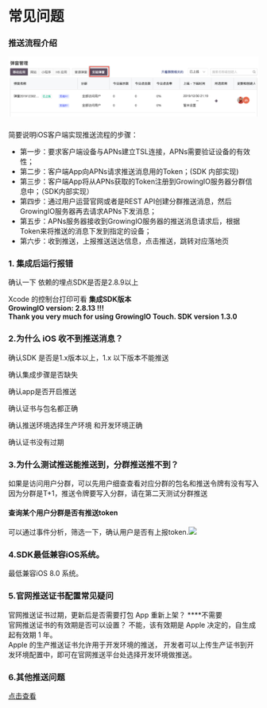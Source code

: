 # 常见问题

### 推送流程介绍 <a id="ios_1"></a>

![](../../../.gitbook/assets/image%20%28162%29.png)

###  <a id="ios_1"></a>

简要说明iOS客户端实现推送流程的步骤：

* 第一步：要求客户端设备与APNs建立TSL连接，APNs需要验证设备的有效性；
* 第二步：客户端App向APNs请求推送消息用的Token；\(SDK 内部实现\)
* 第三步：客户端App将从APNs获取的Token注册到GrowingIO服务器分群信息中；（SDK内部实现）
* 第四步：通过用户运营官网或者是REST API创建分群推送消息，然后GrowingIO服务器再去请求APNs下发消息；
* 第五步：APNs服务器接收到GrowingIO服务器的推送消息请求后，根据Token来将推送的消息下发到指定的设备；
* 第六步：收到推送，上报推送送达信息，点击推送，跳转对应落地页

### 1. 集成后运行报错 <a id="ios_1"></a>

确认一下 依赖的埋点SDK是否是2.8.9以上  
  
Xcode 的控制台打印可看 **集成SDK版本  
GrowingIO version: 2.8.13 !!!  
Thank you very much for using GrowingIO Touch. SDK version 1.3.0**

### 2.为什么 iOS 收不到推送消息？ <a id="ios_1"></a>

确认SDK 是否是1.x版本以上，1.x 以下版本不能推送

确认集成步骤是否缺失

确认app是否开启推送

确认证书与包名都正确

确认推送环境选择生产环境 和开发环境正确

确认证书没有过期

### **3.为什么测试推送能推送到，分群推送推不到？**

如果是访问用户分群，可以先用户细查查看对应分群的包名和推送令牌有没有写入  
因为分群是T+1，推送令牌要写入分群，请在第二天测试分群推送

#### 查询某个用户分群是否有推送token

可以通过事件分析，筛选一下，确认用户是否有上报token.![](https://gblobscdn.gitbook.com/assets%2F-Lpwgem-x8KzhBglybzw%2F-M3zSOS-wxbLYblt7uEq%2F-M3zT-UNwL077cveAAcV%2Fimage.png?alt=media&token=8a2b2175-4b7f-4364-aaca-57c0544aa65b)

### **4.SDK最低兼容iOS系统。**

最低兼容iOS 8.0 系统。

### **5.官网推送证书配置常见疑问**

官网推送证书过期，更新后是否需要打包 App 重新上架？  ****不需要   
官网推送证书的有效期是否可以设置？ 不能，该有效期是 Apple 决定的，自生成起有效期 1 年。  
Apple 的生产推送证书允许用于开发环境的推送， 开发者可以上传生产证书到开发环境配置中，即可在官网推送平台处选择开发环境做推送。

### 6.其他推送问题

[点击查看](https://docs.growingio.com/mp/faq/push)  


  
  




